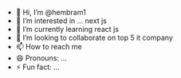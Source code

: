 - 👋 Hi, I’m @hembram1
- 👀 I’m interested in ... next js
- 🌱 I’m currently learning  react js
- 💞️ I’m looking to collaborate on top 5 it company 
- 📫 How to reach me  
- 😄 Pronouns: ...
- ⚡ Fun fact: ...

<!---
hembram1/hembram1 is a ✨ special ✨ repository because its `README.md` (this file) appears on your GitHub profile.
You can click the Preview link to take a look at your changes.
--->
